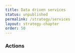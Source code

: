 ```yaml
---
title: Data driven services
status: unpublished
permalink: /strategy/services
layout: strategy-chapter
order: 50
---
```


### Actions

